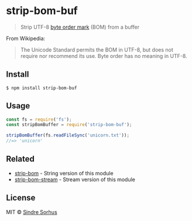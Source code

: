 # strip-bom-buf

> Strip UTF-8 [byte order mark](http://en.wikipedia.org/wiki/Byte_order_mark#UTF-8) (BOM) from a buffer

From Wikipedia:

> The Unicode Standard permits the BOM in UTF-8, but does not require nor recommend its use. Byte order has no meaning in UTF-8.


## Install

```
$ npm install strip-bom-buf
```


## Usage

```js
const fs = require('fs');
const stripBomBuffer = require('strip-bom-buf');

stripBomBuffer(fs.readFileSync('unicorn.txt'));
//=> 'unicorn'
```


## Related

- [strip-bom](https://github.com/sindresorhus/strip-bom) - String version of this module
- [strip-bom-stream](https://github.com/sindresorhus/strip-bom-stream) - Stream version of this module


## License

MIT © [Sindre Sorhus](https://sindresorhus.com)
